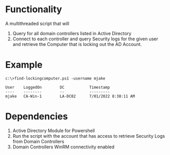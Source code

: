 # Functionality
A multithreaded script that will
1. Query for all domain controllers listed in Active Directory
2. Connect to each controller and query Security logs for the given user and retrieve the Computer that is locking out the AD Account.

# Example
```
c:\>find-lockingcomputer.ps1 -username mjake

User    LoggedOn        DC           Timestamp
----    --------        --           ---------
mjake   CA-Win-1        LA-DC02      7/01/2022 8:38:11 AM
```
# Dependencies
1. Active Directory Module for Powershell
2. Run the script with the account that has access to retrieve Security Logs from Domain Controllers
3. Domain Controllers WinRM connectivity enabled   
